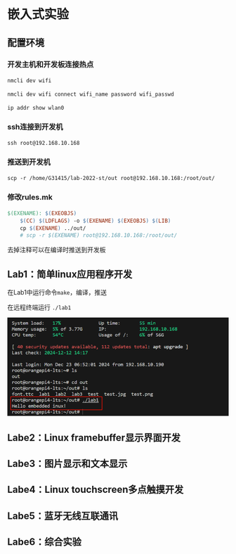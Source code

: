 # 嵌入式实验

## 配置环境

### 开发主机和开发板连接热点

`nmcli dev wifi`

`nmcli dev wifi connect wifi_name password wifi_passwd`

`ip addr show wlan0`

### ssh连接到开发机
`ssh root@192.168.10.168`

### 推送到开发机
`scp -r /home/G31415/lab-2022-st/out root@192.168.10.168:/root/out/`

### 修改rules.mk

```makefile
$(EXENAME): $(EXEOBJS)
	$(CC) $(LDFLAGS) -o $(EXENAME) $(EXEOBJS) $(LIB)
	cp $(EXENAME) ../out/
	# scp -r $(EXENAME) root@192.168.10.168:/root/out/
```

去掉注释可以在编译时推送到开发板

## Lab1：简单linux应用程序开发

在Lab1中运行命令`make`，编译，推送

在远程终端运行 `./lab1`

![Clip_2024-12-23_15-38-46](./assets/Clip_2024-12-23_15-38-46.png)

## Labe2：Linux framebuffer显示界面开发



## Labe3：图片显示和文本显示



## Labe4：Linux touchscreen多点触摸开发



## Labe5：蓝牙无线互联通讯



## Labe6：综合实验



